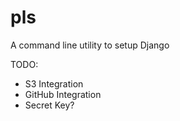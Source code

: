 # pls
A command line utility to setup Django

TODO:

- S3 Integration
- GitHub Integration
- Secret Key?
